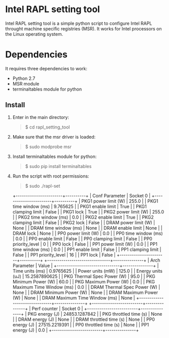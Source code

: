 # Intel RAPL setting tool
Intel RAPL setting tool is a simple python script to configure Intel RAPL throught machine specific registries (MSR). It works for Intel processors on the Linux operating system.

Dependencies
============

It requires three dependencies to work:
- Python 2.7
- MSR module
- terminaltables module for python 

Install
----------

1) Enter in the main directory:

	>$ cd rapl_setting_tool
 
2) Make sure that the msr driver is loaded:

	>$ sudo modprobe msr

3) Install terminaltables module for python:

	>$ sudo pip install terminaltables

4) Run the script with root permissions:

	>$ sudo ./rapl-set

	+-----------------------+----------+
	| Conf Parameter        | Socket 0 |
	+-----------------------+----------+
	| PKG1 power limit (W)  | 255.0    |
	| PKG1 time window (ms) | 9.765625 |
	| PKG1 enable limit     | True     |
	| PKG1 clamping limit   | False    |
	| PKG1 lock             | True     |
	| PKG2 power limit (W)  | 255.0    |
	| PKG2 time window (ms) | 0.0      |
	| PKG2 enable limit     | True     |
	| PKG2 clamping limit   | False    |
	| PKG2 lock             | False    |
	| DRAM power limit (W)  | None     |
	| DRAM time window (ms) | None     |
	| DRAM enable limit     | None     |
	| DRAM lock             | None     |
	| PP0 power limit (W)   | 0.0      |
	| PP0 time window (ms)  | 0.0      |
	| PP0 enable limit      | False    |
	| PP0 clamping limit    | False    |
	| PP0 priority_level    | 0        |
	| PP0 lock              | False    |
	| PP1 power limit (W)   | 0.0      |
	| PP1 time window (ms)  | 0.0      |
	| PP1 enable limit      | False    |
	| PP1 clamping limit    | False    |
	| PP1 priority_level    | 16       |
	| PP1 lock              | False    |
	+-----------------------+----------+
	+-------------------------------+---------------+
	| Arch Parameter                | Value         |
	+-------------------------------+---------------+
	| Time units (ms)               | 0.9765625     |
	| Power units (mW)              | 125.0         |
	| Energy units (uJ)             | 15.2587890625 |
	| PKG Thermal Spec Power (W)    | 95.0          |
	| PKG Minimum Power (W)         | 60.0          |
	| PKG Maximum Power (W)         | 0.0           |
	| PKG Maximum Time Window (ms)  | 0.0           |
	| DRAM Thermal Spec Power (W)   | None          |
	| DRAM Minimum Power (W)        | None          |
	| DRAM Maximum Power (W)        | None          |
	| DRAM Maximum Time Window (ms) | None          |
	+-------------------------------+---------------+
	+-------------------------+---------------+
	| Perf counter            | Socket 0      |
	+-------------------------+---------------+
	| PKG energy (J)          | 24853.1287842 |
	| PKG throttled time (s)  | None          |
	| DRAM energy (J)         | None          |
	| DRAM throttled time (s) | None          |
	| PP0 energy (J)          | 27515.2219391 |
	| PP0 throttled time (s)  | None          |
	| PP1 energy (J)          | 0.0           |
	+-------------------------+---------------+
	
	
